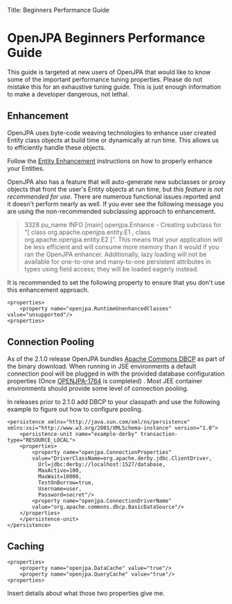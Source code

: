 Title: Beginners Performance Guide


<a name="IntroToTuningOpenJPA"></a>



<a name="BeginnersPerformanceGuide-OpenJPABeginnersPerformanceGuide"></a>

# OpenJPA Beginners Performance Guide

This guide is targeted at new users of OpenJPA that would like to know some
of the important performance tuning properties. Please do not mistake this
for an exhaustive tuning guide. This is just enough information to make a
developer dangerous, not lethal.

<a name="BeginnersPerformanceGuide-Enhancement"></a>

## Enhancement 

OpenJPA uses byte-code weaving technologies to enhance user created Entity
class objects at build time or dynamically at run time. This allows us to
efficiently handle these objects. 

Follow the [Entity Enhancement](entity-enhancement.html) instructions on how to properly enhance your Entities.

OpenJPA also has a feature that will auto-generate new subclasses or proxy
objects that front the user's Entity objects at run time, but *this feature
is not recommended for use*. There are numerous functional issues reported
and it doesn't perform nearly as well. If you ever see the following
message you are using the non-recommended subclassing approach to
enhancement.

> 3328  pu_name INFO   \[main\]  openjpa.Enhance - Creating subclass for "\[ class
org.apache.openjpa.entity.E1 , class org.apache.openjpa.entity.E2 \]". This
means that your application will be less efficient and will consume more
memory than it would if you ran the OpenJPA enhancer. Additionally, lazy
loading will not be available for one-to-one and many-to-one persistent
attributes in types using field access; they will be loaded eagerly
instead.

It is recommended to set the following property to ensure that you don't
use this enhancement approach.


    <properties> 
        <property name="openjpa.RuntimeUnenhancedClasses" value="unsupported"/>
    <properties>


<a name="BeginnersPerformanceGuide-ConnectionPooling"></a>

## Connection Pooling

As of the 2.1.0 release OpenJPA bundles [Apache Commons DBCP](http://commons.apache.org/dbcp/)
 as part of the binary download. When running in JSE environments a default
connection pool will be plugged in with the provided database configuration
properties (Once [OPENJPA-1764](https://issues.apache.org/jira/browse/OPENJPA-1764)
 is completed) . Most JEE container environments should provide some level
of connection pooling. 

In releases prior to 2.1.0 add DBCP to your classpath and use the following
example to figure out how to configure pooling.


    <persistence xmlns="http://java.sun.com/xml/ns/persistence" xmlns:xsi="http://www.w3.org/2001/XMLSchema-instance" version="1.0">
        <persistence-unit name="example-derby" transaction-type="RESOURCE_LOCAL">
    	<properties>
    	    <property name="openjpa.ConnectionProperties" 
    		value="DriverClassName=org.apache.derby.jdbc.ClientDriver,
    		  Url=jdbc:derby://localhost:1527/database, 
    		  MaxActive=100, 
    		  MaxWait=10000, 
    		  TestOnBorrow=true, 
    		  Username=user, 
    		  Password=secret"/>
    	    <property name="openjpa.ConnectionDriverName" 
    		value="org.apache.commons.dbcp.BasicDataSource"/>
    	</properties>
        </persistence-unit>
    </persistence>
    

<a name="BeginnersPerformanceGuide-Caching"></a>

## Caching


    <properties> 
        <property name="openjpa.DataCache" value="true"/>
        <property name="openjpa.QueryCache" value="true"/>
    <properties>


Insert details about what those two properties give me.
